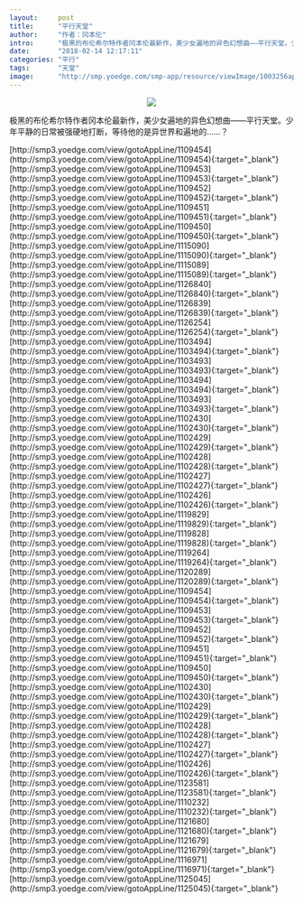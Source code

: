 ```yaml
---
layout:     post
title:      "平行天堂"
author:     "作者：冈本伦"
intro:      "极黑的布伦希尔特作者冈本伦最新作，美少女遍地的异色幻想曲——平行天堂。少年平静的日常被强硬地打断，等待他的是异世界和遍地的……？"
date:       "2018-02-14 12:17:11"
categories: "平行"
tags:       "天堂"
image:      "http://smp.yoedge.com/smp-app/resource/viewImage/1003256appline.png"
---
```

<div style="text-align: center">
<p><img src="http://smp.yoedge.com/smp-app/resource/viewImage/1003256appline.png"/></p>
</div>
<p class="post-meta">
<span>极黑的布伦希尔特作者冈本伦最新作，美少女遍地的异色幻想曲——平行天堂。少年平静的日常被强硬地打断，等待他的是异世界和遍地的……？</span>
</p>
[http://smp3.yoedge.com/view/gotoAppLine/1109454](http://smp3.yoedge.com/view/gotoAppLine/1109454){:target="_blank"}
[http://smp3.yoedge.com/view/gotoAppLine/1109453](http://smp3.yoedge.com/view/gotoAppLine/1109453){:target="_blank"}
[http://smp3.yoedge.com/view/gotoAppLine/1109452](http://smp3.yoedge.com/view/gotoAppLine/1109452){:target="_blank"}
[http://smp3.yoedge.com/view/gotoAppLine/1109451](http://smp3.yoedge.com/view/gotoAppLine/1109451){:target="_blank"}
[http://smp3.yoedge.com/view/gotoAppLine/1109450](http://smp3.yoedge.com/view/gotoAppLine/1109450){:target="_blank"}
[http://smp3.yoedge.com/view/gotoAppLine/1115090](http://smp3.yoedge.com/view/gotoAppLine/1115090){:target="_blank"}
[http://smp3.yoedge.com/view/gotoAppLine/1115089](http://smp3.yoedge.com/view/gotoAppLine/1115089){:target="_blank"}
[http://smp3.yoedge.com/view/gotoAppLine/1126840](http://smp3.yoedge.com/view/gotoAppLine/1126840){:target="_blank"}
[http://smp3.yoedge.com/view/gotoAppLine/1126839](http://smp3.yoedge.com/view/gotoAppLine/1126839){:target="_blank"}
[http://smp3.yoedge.com/view/gotoAppLine/1126254](http://smp3.yoedge.com/view/gotoAppLine/1126254){:target="_blank"}
[http://smp3.yoedge.com/view/gotoAppLine/1103494](http://smp3.yoedge.com/view/gotoAppLine/1103494){:target="_blank"}
[http://smp3.yoedge.com/view/gotoAppLine/1103493](http://smp3.yoedge.com/view/gotoAppLine/1103493){:target="_blank"}
[http://smp3.yoedge.com/view/gotoAppLine/1103494](http://smp3.yoedge.com/view/gotoAppLine/1103494){:target="_blank"}
[http://smp3.yoedge.com/view/gotoAppLine/1103493](http://smp3.yoedge.com/view/gotoAppLine/1103493){:target="_blank"}
[http://smp3.yoedge.com/view/gotoAppLine/1102430](http://smp3.yoedge.com/view/gotoAppLine/1102430){:target="_blank"}
[http://smp3.yoedge.com/view/gotoAppLine/1102429](http://smp3.yoedge.com/view/gotoAppLine/1102429){:target="_blank"}
[http://smp3.yoedge.com/view/gotoAppLine/1102428](http://smp3.yoedge.com/view/gotoAppLine/1102428){:target="_blank"}
[http://smp3.yoedge.com/view/gotoAppLine/1102427](http://smp3.yoedge.com/view/gotoAppLine/1102427){:target="_blank"}
[http://smp3.yoedge.com/view/gotoAppLine/1102426](http://smp3.yoedge.com/view/gotoAppLine/1102426){:target="_blank"}
[http://smp3.yoedge.com/view/gotoAppLine/1119829](http://smp3.yoedge.com/view/gotoAppLine/1119829){:target="_blank"}
[http://smp3.yoedge.com/view/gotoAppLine/1119828](http://smp3.yoedge.com/view/gotoAppLine/1119828){:target="_blank"}
[http://smp3.yoedge.com/view/gotoAppLine/1119264](http://smp3.yoedge.com/view/gotoAppLine/1119264){:target="_blank"}
[http://smp3.yoedge.com/view/gotoAppLine/1120289](http://smp3.yoedge.com/view/gotoAppLine/1120289){:target="_blank"}
[http://smp3.yoedge.com/view/gotoAppLine/1109454](http://smp3.yoedge.com/view/gotoAppLine/1109454){:target="_blank"}
[http://smp3.yoedge.com/view/gotoAppLine/1109453](http://smp3.yoedge.com/view/gotoAppLine/1109453){:target="_blank"}
[http://smp3.yoedge.com/view/gotoAppLine/1109452](http://smp3.yoedge.com/view/gotoAppLine/1109452){:target="_blank"}
[http://smp3.yoedge.com/view/gotoAppLine/1109451](http://smp3.yoedge.com/view/gotoAppLine/1109451){:target="_blank"}
[http://smp3.yoedge.com/view/gotoAppLine/1109450](http://smp3.yoedge.com/view/gotoAppLine/1109450){:target="_blank"}
[http://smp3.yoedge.com/view/gotoAppLine/1102430](http://smp3.yoedge.com/view/gotoAppLine/1102430){:target="_blank"}
[http://smp3.yoedge.com/view/gotoAppLine/1102429](http://smp3.yoedge.com/view/gotoAppLine/1102429){:target="_blank"}
[http://smp3.yoedge.com/view/gotoAppLine/1102428](http://smp3.yoedge.com/view/gotoAppLine/1102428){:target="_blank"}
[http://smp3.yoedge.com/view/gotoAppLine/1102427](http://smp3.yoedge.com/view/gotoAppLine/1102427){:target="_blank"}
[http://smp3.yoedge.com/view/gotoAppLine/1102426](http://smp3.yoedge.com/view/gotoAppLine/1102426){:target="_blank"}
[http://smp3.yoedge.com/view/gotoAppLine/1123581](http://smp3.yoedge.com/view/gotoAppLine/1123581){:target="_blank"}
[http://smp3.yoedge.com/view/gotoAppLine/1110232](http://smp3.yoedge.com/view/gotoAppLine/1110232){:target="_blank"}
[http://smp3.yoedge.com/view/gotoAppLine/1121680](http://smp3.yoedge.com/view/gotoAppLine/1121680){:target="_blank"}
[http://smp3.yoedge.com/view/gotoAppLine/1121679](http://smp3.yoedge.com/view/gotoAppLine/1121679){:target="_blank"}
[http://smp3.yoedge.com/view/gotoAppLine/1116971](http://smp3.yoedge.com/view/gotoAppLine/1116971){:target="_blank"}
[http://smp3.yoedge.com/view/gotoAppLine/1125045](http://smp3.yoedge.com/view/gotoAppLine/1125045){:target="_blank"}



